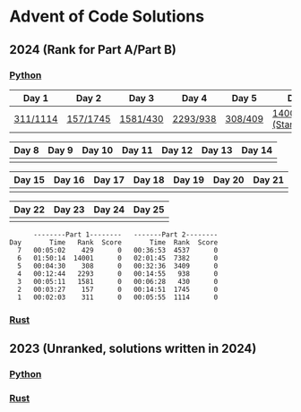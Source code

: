 # Advent of Code Solutions

## 2024 (Rank for Part A/Part B)

### [Python](./aoc2024)

| Day 1 | Day 2 | Day 3 | Day 4 | Day 5 | Day 6 | Day 7 | 
|-------|-------|-------|-------|-------|-------|-------|
| [311/1114](aoc2024/day1.py) | [157/1745](aoc2024/day2.py) | [1581/430](aoc2024/day3.py) | [2293/938](aoc2024/day4.py) | [308/409](aoc2024/day5.py) | [14001/7382 (Started late)](aoc2024/day6.py) | [429/4537](aoc2024/day7.py)

| Day 8 | Day 9 | Day 10 | Day 11 | Day 12 | Day 13 | Day 14 |
|-------|-------|--------|--------|--------|--------|--------|
| |

| Day 15 | Day 16 | Day 17 | Day 18 | Day 19 | Day 20 | Day 21 |
|--------|--------|--------|--------|--------|--------|--------|
| |

| Day 22 | Day 23 | Day 24 | Day 25 |
|--------|--------|--------|--------|
| |

```
      --------Part 1--------   -------Part 2--------
Day       Time   Rank  Score       Time  Rank  Score
  7   00:05:02    429      0   00:36:53  4537      0
  6   01:50:14  14001      0   02:01:45  7382      0
  5   00:04:30    308      0   00:32:36  3409      0
  4   00:12:44   2293      0   00:14:55   938      0
  3   00:05:11   1581      0   00:06:28   430      0
  2   00:03:27    157      0   00:14:51  1745      0
  1   00:02:03    311      0   00:05:55  1114      0
```

### [Rust](./src/aoc2024)

## 2023 (Unranked, solutions written in 2024)

### [Python](./aoc2023)

### [Rust](./src/aoc2023)

